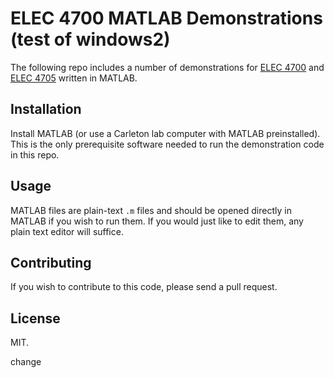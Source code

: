 # ELEC 4700 MATLAB Demonstrations (test of windows2)

The following repo includes a number of demonstrations for [ELEC 4700][elec4700]
and [ELEC 4705][elec4705] written in MATLAB.

## Installation

Install MATLAB (or use a Carleton lab computer with MATLAB preinstalled). This
is the only prerequisite software needed to run the demonstration code in this
repo.

## Usage

MATLAB files are plain-text `.m` files and should be opened directly in MATLAB
if you wish to run them. If you would just like to edit them, any plain text
editor will suffice.

## Contributing

If you wish to contribute to this code, please send a pull request.

## License

MIT.

change

[elec4700]: http://www.doe.carleton.ca/~tjs/4700.html
[elec4705]: http://www.doe.carleton.ca/~tjs/475.html
